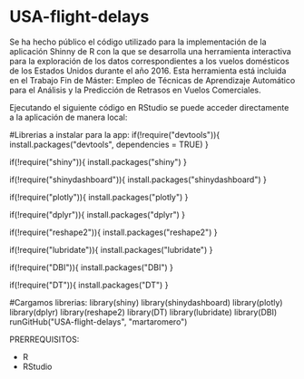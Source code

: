 # USA-flight-delays

Se ha hecho público el código utilizado para la implementación de la aplicación Shinny de R con la que se desarrolla una herramienta interactiva para la exploración de los datos correspondientes a los vuelos domésticos de los Estados Unidos durante el año 2016. Esta herramienta está incluida en el Trabajo Fin de Máster: Empleo de Técnicas de Aprendizaje Automático para el Análisis y la Predicción de Retrasos en Vuelos Comerciales.

Ejecutando el siguiente código en RStudio se puede acceder directamente a la aplicación de manera local:

#Librerias a instalar para la app:
if(!require("devtools")){
  install.packages("devtools", dependencies = TRUE)
}

if(!require("shiny")){
  install.packages("shiny")
}

if(!require("shinydashboard")){
  install.packages("shinydashboard")
}

if(!require("plotly")){
  install.packages("plotly")
}

if(!require("dplyr")){
  install.packages("dplyr")
}

if(!require("reshape2")){
  install.packages("reshape2")
}

if(!require("lubridate")){
  install.packages("lubridate")
}

if(!require("DBI")){
  install.packages("DBI")
}

if(!require("DT")){
  install.packages("DT")
}

#Cargamos librerias:
library(shiny)
library(shinydashboard)
library(plotly)
library(dplyr)
library(reshape2)
library(DT)
library(lubridate)
library(DBI)
runGitHub("USA-flight-delays", "martaromero")

PRERREQUISITOS:
- R
- RStudio
